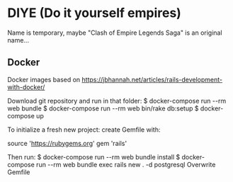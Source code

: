 # DIYE (Do it yourself empires)

Name is temporary, maybe "Clash of Empire Legends Saga" is an original name...


## Docker

Docker images based on https://jbhannah.net/articles/rails-development-with-docker/

Download git repository and run in that folder:
$ docker-compose run --rm web bundle
$ docker-compose run --rm web bin/rake db:setup
$ docker-compose up


To initialize a fresh new project:
create Gemfile with:

source 'https://rubygems.org'
gem 'rails'


Then run: 
$ docker-compose run --rm web bundle install
$ docker-compose run --rm web bundle exec rails new . -d postgresql
Overwrite Gemfile